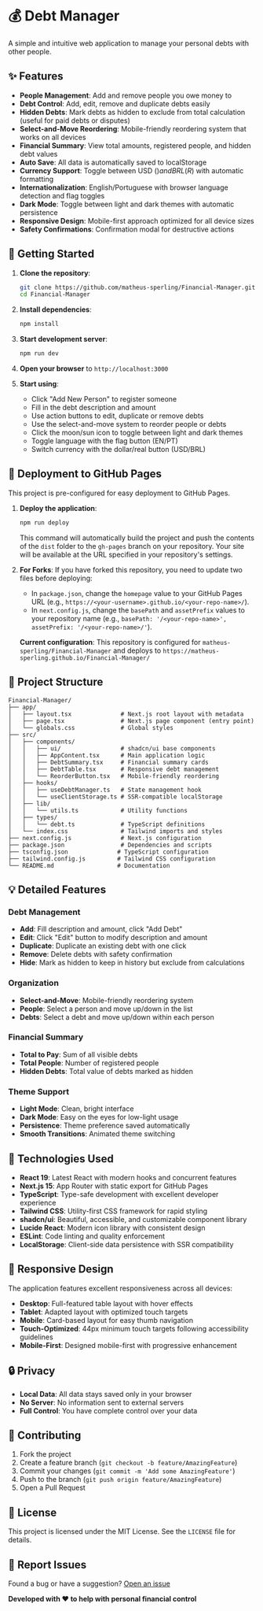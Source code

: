 # 💰 Debt Manager

A simple and intuitive web application to manage your personal debts with other people.

## ✨ Features

- **People Management**: Add and remove people you owe money to
- **Debt Control**: Add, edit, remove and duplicate debts easily
- **Hidden Debts**: Mark debts as hidden to exclude from total calculation (useful for paid debts or disputes)
- **Select-and-Move Reordering**: Mobile-friendly reordering system that works on all devices
- **Financial Summary**: View total amounts, registered people, and hidden debt values
- **Auto Save**: All data is automatically saved to localStorage
- **Currency Support**: Toggle between USD ($) and BRL (R$) with automatic formatting
- **Internationalization**: English/Portuguese with browser language detection and flag toggles
- **Dark Mode**: Toggle between light and dark themes with automatic persistence
- **Responsive Design**: Mobile-first approach optimized for all device sizes
- **Safety Confirmations**: Confirmation modal for destructive actions

## 🚀 Getting Started

1. **Clone the repository**:
   ```bash
   git clone https://github.com/matheus-sperling/Financial-Manager.git
   cd Financial-Manager
   ```

2. **Install dependencies**:
   ```bash
   npm install
   ```

3. **Start development server**:
   ```bash
   npm run dev
   ```

4. **Open your browser** to `http://localhost:3000`

5. **Start using**:
   - Click "Add New Person" to register someone
   - Fill in the debt description and amount
   - Use action buttons to edit, duplicate or remove debts
   - Use the select-and-move system to reorder people or debts
   - Click the moon/sun icon to toggle between light and dark themes
   - Toggle language with the flag button (EN/PT)
   - Switch currency with the dollar/real button (USD/BRL)

## 🚢 Deployment to GitHub Pages

This project is pre-configured for easy deployment to GitHub Pages.

1.  **Deploy the application**:
    ```bash
    npm run deploy
    ```
    This command will automatically build the project and push the contents of the `dist` folder to the `gh-pages` branch on your repository. Your site will be available at the URL specified in your repository's settings.

2.  **For Forks**: If you have forked this repository, you need to update two files before deploying:
    *   In `package.json`, change the `homepage` value to your GitHub Pages URL (e.g., `https://<your-username>.github.io/<your-repo-name>/`).
    *   In `next.config.js`, change the `basePath` and `assetPrefix` values to your repository name (e.g., `basePath: '/<your-repo-name>', assetPrefix: '/<your-repo-name>/'`).

    **Current configuration**: This repository is configured for `matheus-sperling/Financial-Manager` and deploys to `https://matheus-sperling.github.io/Financial-Manager/`

## 📁 Project Structure

```
Financial-Manager/
├── app/
│   ├── layout.tsx              # Next.js root layout with metadata
│   ├── page.tsx                # Next.js page component (entry point)
│   └── globals.css             # Global styles
├── src/
│   ├── components/
│   │   ├── ui/                 # shadcn/ui base components
│   │   ├── AppContent.tsx      # Main application logic
│   │   ├── DebtSummary.tsx     # Financial summary cards
│   │   ├── DebtTable.tsx       # Responsive debt management
│   │   └── ReorderButton.tsx   # Mobile-friendly reordering
│   ├── hooks/
│   │   ├── useDebtManager.ts   # State management hook
│   │   └── useClientStorage.ts # SSR-compatible localStorage
│   ├── lib/
│   │   └── utils.ts            # Utility functions
│   ├── types/
│   │   └── debt.ts             # TypeScript definitions
│   └── index.css               # Tailwind imports and styles
├── next.config.js              # Next.js configuration
├── package.json                # Dependencies and scripts
├── tsconfig.json              # TypeScript configuration
├── tailwind.config.js         # Tailwind CSS configuration
└── README.md                  # Documentation
```

## 💡 Detailed Features

### Debt Management
- **Add**: Fill description and amount, click "Add Debt"
- **Edit**: Click "Edit" button to modify description and amount
- **Duplicate**: Duplicate an existing debt with one click
- **Remove**: Delete debts with safety confirmation
- **Hide**: Mark as hidden to keep in history but exclude from calculations

### Organization
- **Select-and-Move**: Mobile-friendly reordering system
- **People**: Select a person and move up/down in the list
- **Debts**: Select a debt and move up/down within each person

### Financial Summary
- **Total to Pay**: Sum of all visible debts
- **Total People**: Number of registered people  
- **Hidden Debts**: Total value of debts marked as hidden

### Theme Support
- **Light Mode**: Clean, bright interface
- **Dark Mode**: Easy on the eyes for low-light usage
- **Persistence**: Theme preference saved automatically
- **Smooth Transitions**: Animated theme switching

## 🔧 Technologies Used

- **React 19**: Latest React with modern hooks and concurrent features
- **Next.js 15**: App Router with static export for GitHub Pages
- **TypeScript**: Type-safe development with excellent developer experience
- **Tailwind CSS**: Utility-first CSS framework for rapid styling
- **shadcn/ui**: Beautiful, accessible, and customizable component library
- **Lucide React**: Modern icon library with consistent design
- **ESLint**: Code linting and quality enforcement
- **LocalStorage**: Client-side data persistence with SSR compatibility

## 📱 Responsive Design

The application features excellent responsiveness across all devices:
- **Desktop**: Full-featured table layout with hover effects
- **Tablet**: Adapted layout with optimized touch targets
- **Mobile**: Card-based layout for easy thumb navigation
- **Touch-Optimized**: 44px minimum touch targets following accessibility guidelines
- **Mobile-First**: Designed mobile-first with progressive enhancement

## 🔒 Privacy

- **Local Data**: All data stays saved only in your browser
- **No Server**: No information sent to external servers
- **Full Control**: You have complete control over your data

## 🤝 Contributing

1. Fork the project
2. Create a feature branch (`git checkout -b feature/AmazingFeature`)
3. Commit your changes (`git commit -m 'Add some AmazingFeature'`)
4. Push to the branch (`git push origin feature/AmazingFeature`)
5. Open a Pull Request

## 📄 License

This project is licensed under the MIT License. See the `LICENSE` file for details.

## 🐛 Report Issues

Found a bug or have a suggestion? [Open an issue](https://github.com/matheus-sperling/Financial-Manager/issues)


**Developed with ❤️ to help with personal financial control**